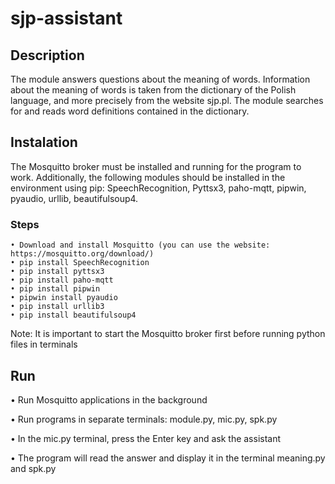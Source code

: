# sjp-assistant

## Description

The module answers questions about the meaning of words. Information about the meaning of words is taken from the dictionary of the Polish language, and more precisely from the website sjp.pl. The module searches for and reads word definitions contained in the dictionary.

## Instalation

The Mosquitto broker must be installed and running for the program to work. Additionally, the following modules should be installed in the environment using pip: SpeechRecognition, Pyttsx3, paho-mqtt, pipwin, pyaudio, urllib, beautifulsoup4.

### Steps

    • Download and install Mosquitto (you can use the website: https://mosquitto.org/download/)
    • pip install SpeechRecognition
    • pip install pyttsx3
    • pip install paho-mqtt
    • pip install pipwin
    • pipwin install pyaudio
    • pip install urllib3
    • pip install beautifulsoup4
    
Note: It is important to start the Mosquitto broker first before running python files in terminals


## Run
  • Run Mosquitto applications in the background
  
  • Run programs in separate terminals: module.py, mic.py, spk.py
  
  • In the mic.py terminal, press the Enter key and ask the assistant
  
  • The program will read the answer and display it in the terminal meaning.py and spk.py
